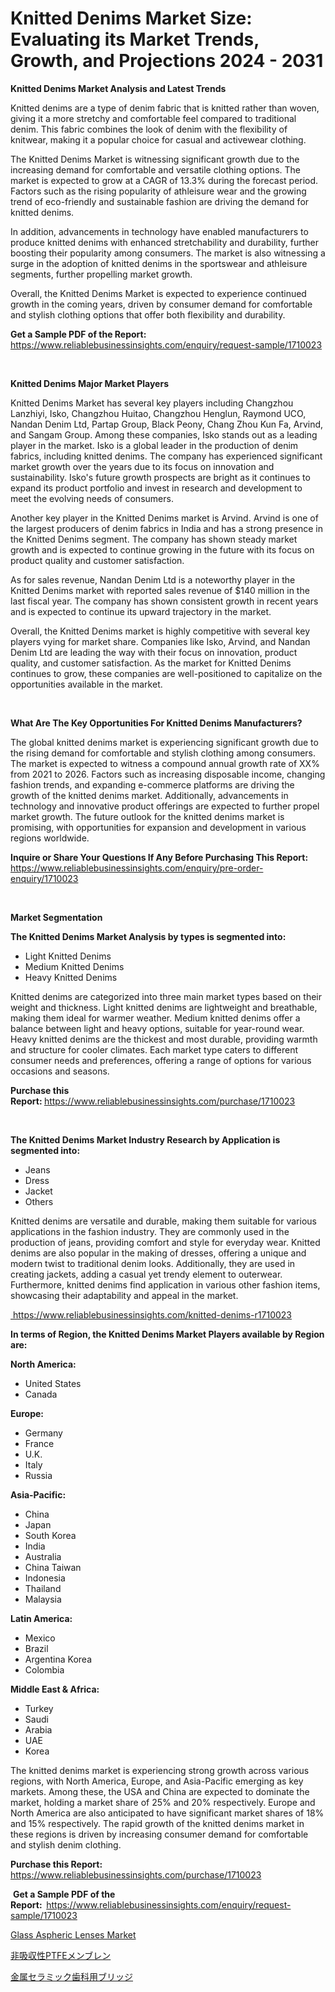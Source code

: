 <p><h1>Knitted Denims Market Size: Evaluating its Market Trends, Growth, and Projections 2024 - 2031</h1></p><p><strong>Knitted Denims Market Analysis and Latest Trends</strong></p>
<p><p>Knitted denims are a type of denim fabric that is knitted rather than woven, giving it a more stretchy and comfortable feel compared to traditional denim. This fabric combines the look of denim with the flexibility of knitwear, making it a popular choice for casual and activewear clothing.</p><p>The Knitted Denims Market is witnessing significant growth due to the increasing demand for comfortable and versatile clothing options. The market is expected to grow at a CAGR of 13.3% during the forecast period. Factors such as the rising popularity of athleisure wear and the growing trend of eco-friendly and sustainable fashion are driving the demand for knitted denims.</p><p>In addition, advancements in technology have enabled manufacturers to produce knitted denims with enhanced stretchability and durability, further boosting their popularity among consumers. The market is also witnessing a surge in the adoption of knitted denims in the sportswear and athleisure segments, further propelling market growth.</p><p>Overall, the Knitted Denims Market is expected to experience continued growth in the coming years, driven by consumer demand for comfortable and stylish clothing options that offer both flexibility and durability.</p></p>
<p><strong>Get a Sample PDF of the Report:&nbsp;</strong> <a href="https://www.reliablebusinessinsights.com/enquiry/request-sample/1710023">https://www.reliablebusinessinsights.com/enquiry/request-sample/1710023</a></p>
<p>&nbsp;</p>
<p><strong>Knitted Denims Major Market Players</strong></p>
<p><p>Knitted Denims Market has several key players including Changzhou Lanzhiyi, Isko, Changzhou Huitao, Changzhou Henglun, Raymond UCO, Nandan Denim Ltd, Partap Group, Black Peony, Chang Zhou Kun Fa, Arvind, and Sangam Group. Among these companies, Isko stands out as a leading player in the market. Isko is a global leader in the production of denim fabrics, including knitted denims. The company has experienced significant market growth over the years due to its focus on innovation and sustainability. Isko's future growth prospects are bright as it continues to expand its product portfolio and invest in research and development to meet the evolving needs of consumers.</p><p>Another key player in the Knitted Denims market is Arvind. Arvind is one of the largest producers of denim fabrics in India and has a strong presence in the Knitted Denims segment. The company has shown steady market growth and is expected to continue growing in the future with its focus on product quality and customer satisfaction.</p><p>As for sales revenue, Nandan Denim Ltd is a noteworthy player in the Knitted Denims market with reported sales revenue of $140 million in the last fiscal year. The company has shown consistent growth in recent years and is expected to continue its upward trajectory in the market.</p><p>Overall, the Knitted Denims market is highly competitive with several key players vying for market share. Companies like Isko, Arvind, and Nandan Denim Ltd are leading the way with their focus on innovation, product quality, and customer satisfaction. As the market for Knitted Denims continues to grow, these companies are well-positioned to capitalize on the opportunities available in the market.</p></p>
<p>&nbsp;</p>
<p><strong>What Are The Key Opportunities For Knitted Denims Manufacturers?</strong></p>
<p><p>The global knitted denims market is experiencing significant growth due to the rising demand for comfortable and stylish clothing among consumers. The market is expected to witness a compound annual growth rate of XX% from 2021 to 2026. Factors such as increasing disposable income, changing fashion trends, and expanding e-commerce platforms are driving the growth of the knitted denims market. Additionally, advancements in technology and innovative product offerings are expected to further propel market growth. The future outlook for the knitted denims market is promising, with opportunities for expansion and development in various regions worldwide.</p></p>
<p><strong>Inquire or Share Your Questions If Any Before Purchasing This Report:</strong> <a href="https://www.reliablebusinessinsights.com/enquiry/pre-order-enquiry/1710023">https://www.reliablebusinessinsights.com/enquiry/pre-order-enquiry/1710023</a></p>
<p>&nbsp;</p>
<p><strong>Market Segmentation</strong></p>
<p><strong>The Knitted Denims Market Analysis by types is segmented into:</strong></p>
<p><ul><li>Light Knitted Denims</li><li>Medium Knitted Denims</li><li>Heavy Knitted Denims</li></ul></p>
<p><p>Knitted denims are categorized into three main market types based on their weight and thickness. Light knitted denims are lightweight and breathable, making them ideal for warmer weather. Medium knitted denims offer a balance between light and heavy options, suitable for year-round wear. Heavy knitted denims are the thickest and most durable, providing warmth and structure for cooler climates. Each market type caters to different consumer needs and preferences, offering a range of options for various occasions and seasons.</p></p>
<p><strong>Purchase this Report:&nbsp;</strong><a href="https://www.reliablebusinessinsights.com/purchase/1710023">https://www.reliablebusinessinsights.com/purchase/1710023</a></p>
<p>&nbsp;</p>
<p><strong>The Knitted Denims Market Industry Research by Application is segmented into:</strong></p>
<p><ul><li>Jeans</li><li>Dress</li><li>Jacket</li><li>Others</li></ul></p>
<p><p>Knitted denims are versatile and durable, making them suitable for various applications in the fashion industry. They are commonly used in the production of jeans, providing comfort and style for everyday wear. Knitted denims are also popular in the making of dresses, offering a unique and modern twist to traditional denim looks. Additionally, they are used in creating jackets, adding a casual yet trendy element to outerwear. Furthermore, knitted denims find application in various other fashion items, showcasing their adaptability and appeal in the market.</p></p>
<p><a href="https://www.reliablebusinessinsights.com/knitted-denims-r1710023">&nbsp;https://www.reliablebusinessinsights.com/knitted-denims-r1710023</a></p>
<p><strong>In terms of Region, the Knitted Denims Market Players available by Region are:</strong></p>
<p>
    <p> <strong> North America: </strong>
        <ul>
            <li>United States</li>
            <li>Canada</li>
        </ul>
        </p> 
    <p> <strong> Europe: </strong>
        <ul>
            <li>Germany</li>
            <li>France</li>
            <li>U.K.</li>
            <li>Italy</li>
            <li>Russia</li>
        </ul>
        </p> 
    <p> <strong> Asia-Pacific: </strong>
        <ul>
            <li>China</li>
            <li>Japan</li>
            <li>South Korea</li>
            <li>India</li>
            <li>Australia</li>
            <li>China Taiwan</li>
            <li>Indonesia</li>
            <li>Thailand</li>
            <li>Malaysia</li>
        </ul>
        </p> 
    <p> <strong> Latin America: </strong>
        <ul>
            <li>Mexico</li>
            <li>Brazil</li>
            <li>Argentina Korea</li>
            <li>Colombia</li>
        </ul>
        </p> 
    <p> <strong> Middle East & Africa: </strong>
        <ul>
            <li>Turkey</li>
            <li>Saudi</li>
            <li>Arabia</li>
            <li>UAE</li>
            <li>Korea</li>
        </ul>
    </p>
    </p>
<p><p>The knitted denims market is experiencing strong growth across various regions, with North America, Europe, and Asia-Pacific emerging as key markets. Among these, the USA and China are expected to dominate the market, holding a market share of 25% and 20% respectively. Europe and North America are also anticipated to have significant market shares of 18% and 15% respectively. The rapid growth of the knitted denims market in these regions is driven by increasing consumer demand for comfortable and stylish denim clothing.</p></p>
<p><strong>Purchase this Report: </strong><a href="https://www.reliablebusinessinsights.com/purchase/1710023">https://www.reliablebusinessinsights.com/purchase/1710023</a></p>
<p>&nbsp;<strong>Get a Sample PDF of the Report:&nbsp;&nbsp;</strong><a href="https://www.reliablebusinessinsights.com/enquiry/request-sample/1710023">https://www.reliablebusinessinsights.com/enquiry/request-sample/1710023</a></p>
<p><strong></strong></p>
<p><p><a href="https://github.com/jodemen/Market-Research-Report-List-3/blob/main/glass-aspheric-lenses-market.md">Glass Aspheric Lenses Market</a></p><p><a href="https://github.com/hardee896/Market-Research-Report-List-1/blob/main/6182156126157.md">非吸収性PTFEメンブレン</a></p><p><a href="https://github.com/Andrewones2023/Market-Research-Report-List-1/blob/main/6584133126158.md">金属セラミック歯科用ブリッジ</a></p></p>
